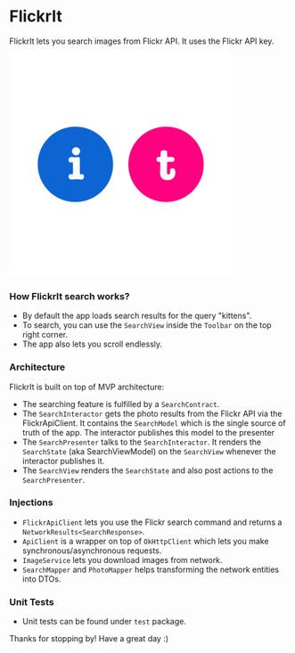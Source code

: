 # FlickrIt

FlickrIt lets you search images from Flickr API. It uses the Flickr API key.

<img src="./README_images/ic_flickr_logo.png" width="400" height="400"/>

### How FlickrIt search works?

- By default the app loads search results for the query "kittens".
- To search, you can use the `SearchView` inside the `Toolbar` on the top right corner.
- The app also lets you scroll endlessly.

### Architecture

FlickrIt is built on top of MVP architecture:

- The searching feature is fulfilled by a `SearchContract`.
- The `SearchInteractor` gets the photo results from the Flickr API via the FlickrApiClient. It contains the `SearchModel` which is the single source of truth of the app. The interactor publishes this model to the presenter
- The `SearchPresenter` talks to the `SearchInteractor`. It renders the `SearchState` (aka SearchViewModel) on the `SearchView` whenever the interactor publishes it.
- The `SearchView` renders the `SearchState` and also post actions to the `SearchPresenter`.

### Injections

- `FlickrApiClient` lets you use the Flickr search command and returns a `NetworkResults<SearchResponse>`.
- `ApiClient` is a wrapper on top of `OkHttpClient` which lets you make synchronous/asynchronous requests.
- `ImageService` lets you download images from network.
- `SearchMapper` and `PhotoMapper` helps transforming the network entities into DTOs.

### Unit Tests

- Unit tests can be found under `test` package.

Thanks for stopping by! Have a great day :)


